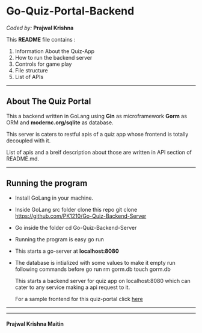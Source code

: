 # Go-Quiz-Portal-Backend

*Coded by:*
**Prajwal Krishna**

This **README** file contains :
 1. Information About the Quiz-App
 2. How to run the backend server
 3. Controls for game play
 4. File structure
 5. List of APIs

----------


About The Quiz Portal
-------------

This a backend written in GoLang using **Gin** as microframework **Gorm** as ORM and **modernc.org/sqlite** as database.

This server is caters to restful apis of a quiz app whose frontend is totally decoupled with it.

List of apis and a breif description about those are written in API section of README.md.


----------

## Running the program

- Install GoLang in your machine.
- Inside GoLang src folder clone this repo
         git clone https://github.com/PK1210/Go-Quiz-Backend-Server
- Go inside the folder
         cd Go-Quiz-Backend-Server
- Running the program is easy
         go run
- This starts a go-server at **localhost:8080**
- The database is intialized with some values to make it empty run following commands before go run
         rm gorm.db
         touch gorm.db

   This starts a backend server for quiz app on localhost:8080 which can cater to any service making a api request to it.

    For a sample frontend for this quiz-portal click [here](https://github.com/PK1210/React-Quiz-App-Frontend)
----------

_______________

#### Prajwal Krishna Maitin
